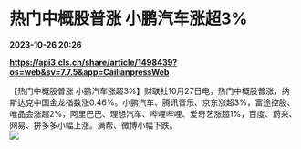 # 热门中概股普涨 小鹏汽车涨超3%

**2023-10-26 20:26**

**https://api3.cls.cn/share/article/1498439?os=web&sv=7.7.5&app=CailianpressWeb**

【热门中概股普涨 小鹏汽车涨超3%】财联社10月27日电，热门中概股普涨，纳斯达克中国金龙指数涨0.46%。小鹏汽车、腾讯音乐、京东涨超3%，富途控股、唯品会涨超2%，阿里巴巴、理想汽车、哔哩哔哩、爱奇艺涨超1%，百度、蔚来、网易、拼多多小幅上涨。满帮、微博小幅下跌。  
![](https://img.cls.cn/images/20231027/41eBiAysNc.png)